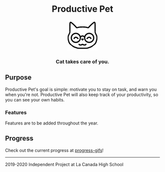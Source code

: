 <div align="center">
    <h1>Productive Pet</h1>
    <img src="productivepet/assets/cat/happy.png" height="100" alt="icon"/>
    <h3>Cat takes care of you.</h3>
</div>

## Purpose
Productive Pet's goal is simple: motivate you to stay on task, and warn you when you're not. Productive Pet will also keep track of your productivity, so you can see your own habits.

### Features
Features are to be added throughout the year.

## Progress
Check out the current progress at [progress-gifs](progress-gifs)!

--------

2019-2020 Independent Project at La Canada High School
